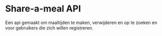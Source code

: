 # Share-a-meal API

Een api gemaakt om maaltijden te maken, verwijderen en op te zoeken en voor gebruikers die zich willen registreren.
